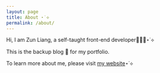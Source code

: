 ```yaml
---
layout: page
title: About ⋆˙⟡
permalink: /about/
---
```


Hi, I am Zun Liang, a self-taught front-end developer👩🏻‍💻⋆˙⟡

This is the backup blog 📝 for my portfolio. 

To learn more about me, please visit [my website](https://zun-liang.github.io/)⋆˙⟡
